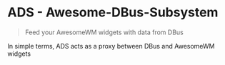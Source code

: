 # ADS - Awesome-DBus-Subsystem

> Feed your AwesomeWM widgets with data from DBus

In simple terms, ADS acts as a proxy between DBus and AwesomeWM widgets 
